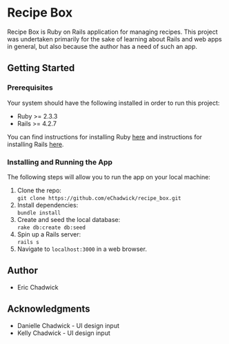 # Recipe Box

Recipe Box is Ruby on Rails application for managing recipes.  This project was undertaken primarily for the sake of learning about Rails and web apps in general, but also because the author has a need of such an app.

## Getting Started

### Prerequisites

Your system should have the following installed in order to run this project:

* Ruby >= 2.3.3
* Rails >= 4.2.7

You can find instructions for installing Ruby [here](https://www.ruby-lang.org/en/documentation/installation/) and instructions for installing Rails [here](https://guides.rubyonrails.org/getting_started.html#installing-rails).

### Installing and Running the App

The following steps will allow you to run the app on your local machine:

1. Clone the repo:<br>
`git clone https://github.com/eChadwick/recipe_box.git`
1. Install dependencies:<br>
`bundle install`
1. Create and seed the local database:<br>
`rake db:create db:seed`
1. Spin up a Rails server:<br>
`rails s`
1. Navigate to `localhost:3000` in a web browser.


## Author

* Eric Chadwick

## Acknowledgments

* Danielle Chadwick - UI design input
* Kelly Chadwick - UI design input

